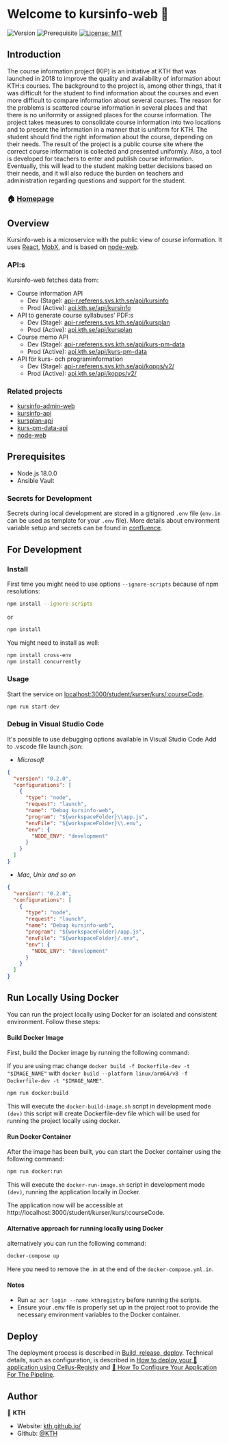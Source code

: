 # Welcome to kursinfo-web 👋

![Version](https://img.shields.io/badge/version-2.0.0-blue.svg?cacheSeconds=2592000)
![Prerequisite](https://img.shields.io/badge/node-18-blue.svg)
[![License: MIT](https://img.shields.io/badge/License-MIT-yellow.svg)](#)

## Introduction

The course information project (KIP) is an initiative at KTH that was launched in 2018 to improve the quality and availability of information about KTH:s courses. The background to the project is, among other things, that it was difficult for the student to find information about the courses and even more difficult to compare information about several courses. The reason for the problems is scattered course information in several places and that there is no uniformity or assigned places for the course information. The project takes measures to consolidate course information into two locations and to present the information in a manner that is uniform for KTH. The student should find the right information about the course, depending on their needs. The result of the project is a public course site where the correct course information is collected and presented uniformly. Also, a tool is developed for teachers to enter and publish course information. Eventually, this will lead to the student making better decisions based on their needs, and it will also reduce the burden on teachers and administration regarding questions and support for the student.

### 🏠 [Homepage](https://github.com/KTH/kursinfo-web)

## Overview

Kursinfo-web is a microservice with the public view of course information. It uses [React](https://reactjs.org//), [MobX](https://mobx.js.org/), and is based on [node-web](https://github.com/KTH/node-web).

### API:s

Kursinfo-web fetches data from:

- Course information API
  - Dev (Stage): [api-r.referens.sys.kth.se/api/kursinfo](https://api-r.referens.sys.kth.se/api/kursinfo)
  - Prod (Active): [api.kth.se/api/kursinfo](https://api.kth.se/api/kursinfo)
- API to generate course syllabuses’ PDF:s
  - Dev (Stage): [api-r.referens.sys.kth.se/api/kursplan](https://api-r.referens.sys.kth.se/api/kursplan)
  - Prod (Active): [api.kth.se/api/kursplan](https://api.kth.se/api/kursplan)
- Course memo API
  - Dev (Stage): [api-r.referens.sys.kth.se/api/kurs-pm-data](https://api-r.referens.sys.kth.se/api/kurs-pm-data)
  - Prod (Active): [api.kth.se/api/kurs-pm-data](https://api.kth.se/api/kurs-pm-data)
- API för kurs- och programinformation
  - Dev (Stage): [api-r.referens.sys.kth.se/api/kopps/v2/](https://api-r.referens.sys.kth.se/api/kopps/v2/)
  - Prod (Active): [api.kth.se/api/kopps/v2/](https://api.kth.se/api/kopps/v2/)

### Related projects

- [kursinfo-admin-web](https://github.com/KTH/kursinfo-admin-web)
- [kursinfo-api](https://github.com/KTH/kurs-pm-data-api)
- [kursplan-api](https://github.com/KTH/kursplan-api)
- [kurs-pm-data-api](https://github.com/KTH/kurs-pm-data-api)
- [node-web](https://github.com/KTH/node-web)

## Prerequisites

- Node.js 18.0.0
- Ansible Vault

### Secrets for Development

Secrets during local development are stored in a gitignored `.env` file (`env.in` can be used as template for your `.env` file). More details about environment variable setup and secrets can be found in [confluence](https://confluence.sys.kth.se/confluence/x/OYKBDQ).

## For Development

### Install

First time you might need to use options `--ignore-scripts` because of npm resolutions:

```sh
npm install --ignore-scripts
```

or

```sh
npm install

```

You might need to install as well:

```sh
npm install cross-env
npm install concurrently
```

### Usage

Start the service on [localhost:3000/student/kurser/kurs/:courseCode](http://localhost:3000/student/kurser/kurs/:courseCode).

```sh
npm run start-dev
```

### Debug in Visual Studio Code

It's possible to use debugging options available in Visual Studio Code
Add to .vscode file launch.json:

- _Microsoft_

```json
{
  "version": "0.2.0",
  "configurations": [
    {
      "type": "node",
      "request": "launch",
      "name": "Debug kursinfo-web",
      "program": "${workspaceFolder}\\app.js",
      "envFile": "${workspaceFolder}\\.env",
      "env": {
        "NODE_ENV": "development"
      }
    }
  ]
}
```

- _Mac, Unix and so on_

```json
{
  "version": "0.2.0",
  "configurations": [
    {
      "type": "node",
      "request": "launch",
      "name": "Debug kursinfo-web",
      "program": "${workspaceFolder}/app.js",
      "envFile": "${workspaceFolder}/.env",
      "env": {
        "NODE_ENV": "development"
      }
    }
  ]
}
```

## Run Locally Using Docker

You can run the project locally using Docker for an isolated and consistent environment. Follow these steps:

#### Build Docker Image

First, build the Docker image by running the following command:

If you are using mac change `docker build -f Dockerfile-dev -t "$IMAGE_NAME"` with `docker build --platform linux/arm64/v8 -f Dockerfile-dev -t "$IMAGE_NAME"`.


```sh
npm run docker:build
```

This will execute the `docker-build-image.sh` script in development mode `(dev)` this script will create Dockerfile-dev file which will be used for running the project locally using docker.

#### Run Docker Container

After the image has been built, you can start the Docker container using the following command:

```sh
npm run docker:run
```

This will execute the `docker-run-image.sh` script in development mode `(dev)`, running the application locally in Docker.

The application now will be accessible at http://localhost:3000/student/kurser/kurs/:courseCode.

#### Alternative approach for running locally using Docker

alternatively you can run the following command:

```sh
docker-compose up
```

Here you need to remove the .in at the end of the `docker-compose.yml.in`.

#### Notes

- Run `az acr login --name kthregistry` before running the scripts.
- Ensure your .env file is properly set up in the project root to provide the necessary environment variables to the Docker container.

## Deploy

The deployment process is described in [Build, release, deploy](https://confluence.sys.kth.se/confluence/x/aY3_Ag). Technical details, such as configuration, is described in [How to deploy your 🐳 application using Cellus-Registy](https://gita.sys.kth.se/Infosys/cellus-registry/blob/master/HOW-TO-DEPLOY.md) and [🔧 How To Configure Your Application For The Pipeline](https://gita.sys.kth.se/Infosys/cellus-registry/blob/master/HOW-TO-CONFIGURE.md).

## Author

👤 **KTH**

- Website: [kth.github.io/](https://kth.github.io/)
- Github: [@KTH](https://github.com/KTH)
